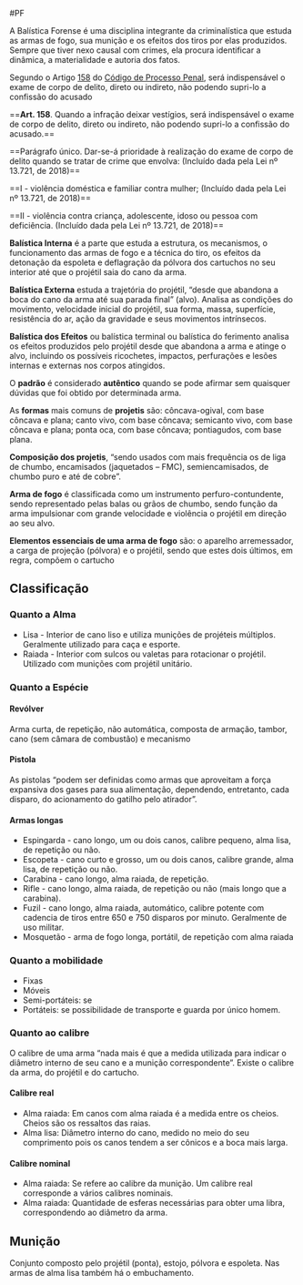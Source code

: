 #PF

A Balística Forense é uma disciplina integrante da criminalística que estuda as armas de fogo, sua munição e os efeitos dos tiros por elas produzidos. Sempre que tiver nexo causal com crimes, ela procura identificar a dinâmica, a materialidade e autoria dos fatos.

Segundo o Artigo [158](https://www.jusbrasil.com.br/topicos/10666685/artigo-158-do-decreto-lei-n-3689-de-03-de-outubro-de-1941 "Artigo 158 do Decreto Lei nº 3.689 de 03 de Outubro de 1941") do [Código de Processo Penal](https://www.jusbrasil.com.br/legislacao/91622/codigo-processo-penal-decreto-lei-3689-41 "Decreto-lei nº 3.689, de 3 de outubro de 1941."), será indispensável o exame de corpo de delito, direto ou indireto, não podendo supri-lo a confissão do acusado

==**Art. 158**. Quando a infração deixar vestígios, será indispensável o exame de corpo de delito, direto ou indireto, não podendo supri-lo a confissão do acusado.==

==Parágrafo único. Dar-se-á prioridade à realização do exame de corpo de delito quando se tratar de crime que envolva: (Incluído dada pela Lei nº 13.721, de 2018)==

==I - violência doméstica e familiar contra mulher; (Incluído dada pela Lei nº 13.721, de 2018)==

==II - violência contra criança, adolescente, idoso ou pessoa com deficiência. (Incluído dada pela Lei nº 13.721, de 2018)==

**Balística Interna** é a parte que estuda a estrutura, os mecanismos, o funcionamento das armas de fogo e a técnica do tiro, os efeitos da detonação da espoleta e deflagração da pólvora dos cartuchos no seu interior até que o projétil saia do cano da arma.

**Balística Externa** estuda a trajetória do projétil, “desde que abandona a boca do cano da arma até sua parada final” (alvo). Analisa as condições do movimento, velocidade inicial do projétil, sua forma, massa, superfície, resistência do ar, ação da gravidade e seus movimentos intrínsecos.

**Balística dos Efeitos** ou balística terminal ou balística do ferimento analisa os efeitos produzidos pelo projétil desde que abandona a arma e atinge o alvo, incluindo os possíveis ricochetes, impactos, perfurações e lesões internas e externas nos corpos atingidos.

O **padrão** é considerado **autêntico** quando se pode afirmar sem quaisquer dúvidas que foi obtido por determinada arma.

As **formas** mais comuns de **projetis** são: côncava-ogival, com base côncava e plana; canto vivo, com base côncava; semicanto vivo, com base côncava e plana; ponta oca, com base côncava; pontiagudos, com base plana.

**Composição dos projetis**, “sendo usados com mais frequência os de liga de chumbo, encamisados (jaquetados – FMC), semiencamisados, de chumbo puro e até de cobre”.

**Arma de fogo** é classificada como um instrumento perfuro-contundente, sendo representado pelas balas ou grãos de chumbo, sendo função da arma impulsionar com grande velocidade e violência o projétil em direção ao seu alvo.

**Elementos essenciais de uma arma de fogo** são: o aparelho arremessador, a carga de projeção (pólvora) e o projétil, sendo que estes dois últimos, em regra, compõem o cartucho

## Classificação

### Quanto a Alma
- Lisa - Interior de cano liso e utiliza munições de projéteis múltiplos. Geralmente utilizado para caça e esporte. 
- Raiada - Interior com sulcos ou valetas para rotacionar o projétil. Utilizado com munições com projétil unitário.

### Quanto a Espécie
#### Revólver 
Arma curta, de repetição, não automática, composta de armação, tambor, cano (sem câmara de combustão) e mecanismo

#### Pistola
As pistolas “podem ser definidas como armas que aproveitam a força expansiva dos gases para sua alimentação, dependendo, entretanto, cada disparo, do acionamento do gatilho pelo atirador”.

#### Armas longas
- Espingarda - cano longo, um ou dois canos, calibre pequeno, alma lisa, de repetição ou não.
- Escopeta - cano curto e grosso, um ou dois canos, calibre grande, alma lisa, de repetição ou não.
- Carabina - cano longo, alma raiada, de repetição.
- Rifle - cano longo, alma raiada, de repetição ou não (mais longo que a carabina).
- Fuzil - cano longo, alma raiada, automático, calibre potente com cadencia de tiros entre 650 e 750 disparos por minuto. Geralmente de uso militar.
- Mosquetão - arma de fogo longa, portátil, de repetição com alma raiada

### Quanto a mobilidade
- Fixas
- Móveis
- Semi-portáteis: se 
- Portáteis: se possibilidade de transporte e guarda por único homem.

### Quanto ao calibre
O calibre de uma arma “nada mais é que a medida utilizada para indicar o diâmetro interno de seu cano e a munição correspondente”. Existe o calibre da arma, do projétil e do cartucho.

#### Calibre real
- Alma raiada: Em canos com alma raiada é a medida entre os cheios. Cheios são os ressaltos das raias.
- Alma lisa: Diâmetro interno do cano, medido no meio do seu comprimento pois os canos tendem a ser cônicos e a boca mais larga.
#### Calibre nominal
- Alma raiada: Se refere ao calibre da munição. Um calibre real corresponde a vários calibres nominais. 
- Alma raiada: Quantidade de esferas necessárias para obter uma libra, correspondendo ao diâmetro da arma.
## Munição

Conjunto composto pelo projétil (ponta), estojo, pólvora e espoleta. Nas armas de alma lisa também há o embuchamento. 




